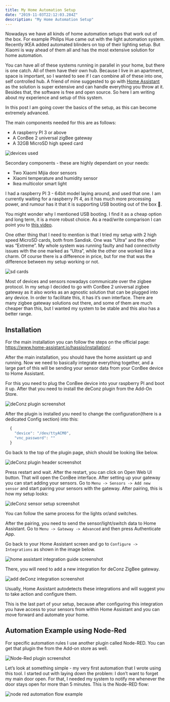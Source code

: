 ```yaml
---
title: My Home Automation Setup
date: "2019-11-03T22:12:03.284Z"
description: "My Home Automation Setup"
---
```


Nowadays we have all kinds of home automation setups that work out of the box. For example Philips Hue came out with the light automation system. Recently IKEA added automated blinders on top of their lighting setup. But Xiaomi is way ahead of them all and has the most extensive solution for home automation.

You can have all of these systems running in parallel in your home, but there is one catch. All of them have their own hub. Because I live in an apartment, space is important, so I wanted to see if I can combine all of these into one, self controlled hub. A friend of mine suggested to go with [Home Assistant](https://www.home-assistant.io/hassio/) as the solution is super extensive and can handle everything you throw at it. Besides that, the software is free and open source. So here I am writing about my experience and setup of this system.

In this post I am going cover the basics of the setup, as this can become extremely advanced.

The main components needed for this are as follows:

- A raspberry PI 3 or above
- A ConBee 2 universal zigBee gateway
- A 32GB MicroSD high speed card

![devices used](./devices.jpg)

Secondary components - these are highly dependant on your needs:

- Two Xiaomi Mijia door sensors
- Xiaomi temperature and humidity sensor
- Ikea multicolor smart light

I had a raspberry PI 3 - 64bit model laying around, and used that one. I am currently waiting for a raspberry PI 4, as it has much more processing power, and rumour has it that it is supporting USB booting out of the box 🤷‍.

You might wonder why I mentioned USB booting. I find it as a cheap option and long term, it is a more robust choice. As a read/write comparison I can point you to [this video](https://youtu.be/-4LSWGnmh0g).

One other thing that I need to mention is that I tried my setup with 2 high speed MicroSD cards, both from Sandisk. One was “Ultra” and the other was “Extreme”. My whole system was running faulty and had connectivity issues with the one marked as “Ultra”, while the other one worked like a charm. Of course there is a difference in price, but for me that was the difference between my setup working or not.

![sd cards](./sd_cards.jpg)

Most of devices and sensors nowadays communicate over the zigbee protocol. In my setup I decided to go with ConBee 2 universal zigbee gateway as it also works as an agnostic solution that can be plugged into any device. In order to facilitate this, it has it’s own interface.
There are many zigbee gateway solutions out there, and some of them are much cheaper than this, but I wanted my system to be stable and this also has a better range.

## Installation

For the main installation you can follow the steps on the official page:
https://www.home-assistant.io/hassio/installation/.

After the main installation, you should have the home assistant up and running. Now we need to basically integrate everything together, and a large part of this will be sending your sensor data from your ConBee device to Home Assistant.

For this you need to plug the ConBee device into your raspberry PI and boot it up. After that you need to install the deConz plugin from the Add-On Store.

![deConz plugin screenshot](./deConz_plugin.png)

After the plugin is installed you need to change the configuration(there is a dedicated Config section) into this:

```js
  {
    "device": "/dev/ttyACM0",
    "vnc_password": ""
  }
```

Go back to the top of the plugin page, shich should be looking like below.

![deConz plugin header screenshot](./deConz_plugin_header.png)

Press restart and wait. After the restart, you can click on Open Web UI button. That will open the ConBee interface. After setting up your gateway you can start adding your sensors. Go to `Menu -> Sensors -> Add new sensor` and start pairing your sensors with the gateway. After pairing, this is how my setup looks:

![deConz sensor setup screenshot](./sensor_setup_example.png)

You can follow the same process for the lights or/and switches.

After the pairing, you need to send the sensor/light/switch data to Home Assistant. Go to `Menu -> Gateway -> Advanced` and then press Authenticate App.

Go back to your Home Assistant screen and go to `Configure -> Integrations` as shown in the image below.

![home assistant integration guide screenshot](./home_assistant_integrations.png)

There, you will need to add a new integration for deConz ZigBee gateway.

![add deConz integration screenshot](./add_integration.png)

Usually, Home Assistant autodetects these integrations and will suggest you to take action and configure them.

This is the last part of your setup, because after configuring this integration you have access to your sensors from within Home Assistant and you can move forward and automate your home.

## Automation Example using Node-Red

For specific automation rules I use another plugin called Node-RED. You can get that plugin the from the Add-on store as well.

![Node-Red plugin screenshot](./node_red_plugin.png)

Let’s look at something simple - my very first automation that I wrote using this tool. I started out with laying down the problem: I don’t want to forget my main door open. For that, I needed my system to notify me whenever the door stays open for more than 5 minutes.
This is the Node-RED flow:

![node red automation flow example](./node_red_integration.png)
